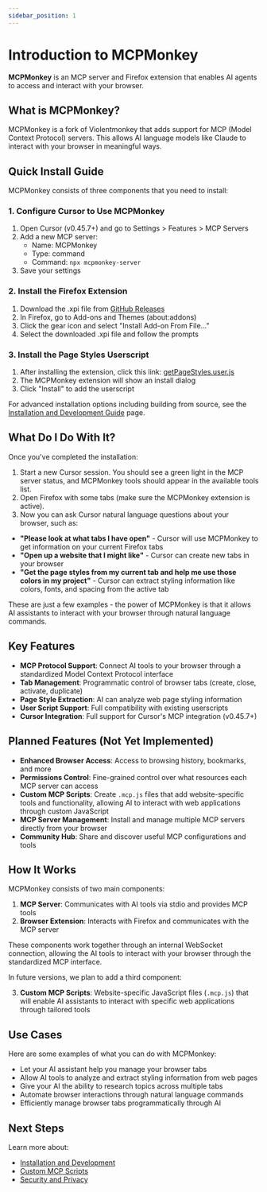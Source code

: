```yaml
---
sidebar_position: 1
---
```


# Introduction to MCPMonkey

**MCPMonkey** is an MCP server and Firefox extension that enables AI agents to access and interact with your browser.

## What is MCPMonkey?

MCPMonkey is a fork of Violentmonkey that adds support for MCP (Model Context Protocol) servers. This allows AI language models like Claude to interact with your browser in meaningful ways.

## Quick Install Guide

MCPMonkey consists of three components that you need to install:

### 1. Configure Cursor to Use MCPMonkey

1. Open Cursor (v0.45.7+) and go to Settings > Features > MCP Servers
2. Add a new MCP server:
   - Name: MCPMonkey
   - Type: command
   - Command: `npx mcpmonkey-server`
3. Save your settings

### 2. Install the Firefox Extension

1. Download the .xpi file from [GitHub Releases](https://github.com/kstrikis/MCPMonkey/releases/download/v0.4.0/MCPMonkey-0.4.0.xpi)
2. In Firefox, go to Add-ons and Themes (about:addons)
3. Click the gear icon and select "Install Add-on From File..."
4. Select the downloaded .xpi file and follow the prompts

### 3. Install the Page Styles Userscript

1. After installing the extension, click this link: [getPageStyles.user.js](https://github.com/kstrikis/MCPMonkey/releases/download/v0.4.0/getPageStyles.user.js)
2. The MCPMonkey extension will show an install dialog
3. Click "Install" to add the userscript

For advanced installation options including building from source, see the [Installation and Development Guide](/docs/installation-and-development) page.

## What Do I Do With It?

Once you've completed the installation:

1. Start a new Cursor session. You should see a green light in the MCP server status, and MCPMonkey tools should appear in the available tools list.
2. Open Firefox with some tabs (make sure the MCPMonkey extension is active).
3. Now you can ask Cursor natural language questions about your browser, such as:

* **"Please look at what tabs I have open"** - Cursor will use MCPMonkey to get information on your current Firefox tabs
* **"Open up a website that I might like"** - Cursor can create new tabs in your browser
* **"Get the page styles from my current tab and help me use those colors in my project"** - Cursor can extract styling information like colors, fonts, and spacing from the active tab

These are just a few examples - the power of MCPMonkey is that it allows AI assistants to interact with your browser through natural language commands.

## Key Features

* **MCP Protocol Support**: Connect AI tools to your browser through a standardized Model Context Protocol interface
* **Tab Management**: Programmatic control of browser tabs (create, close, activate, duplicate)
* **Page Style Extraction**: AI can analyze web page styling information
* **User Script Support**: Full compatibility with existing userscripts
* **Cursor Integration**: Full support for Cursor's MCP integration (v0.45.7+)

## Planned Features (Not Yet Implemented)

* **Enhanced Browser Access**: Access to browsing history, bookmarks, and more
* **Permissions Control**: Fine-grained control over what resources each MCP server can access
* **Custom MCP Scripts**: Create `.mcp.js` files that add website-specific tools and functionality, allowing AI to interact with web applications through custom JavaScript
* **MCP Server Management**: Install and manage multiple MCP servers directly from your browser
* **Community Hub**: Share and discover useful MCP configurations and tools

## How It Works

MCPMonkey consists of two main components:

1. **MCP Server**: Communicates with AI tools via stdio and provides MCP tools
2. **Browser Extension**: Interacts with Firefox and communicates with the MCP server

These components work together through an internal WebSocket connection, allowing the AI tools to interact with your browser through the standardized MCP interface.

In future versions, we plan to add a third component:

3. **Custom MCP Scripts**: Website-specific JavaScript files (`.mcp.js`) that will enable AI assistants to interact with specific web applications through tailored tools

## Use Cases

Here are some examples of what you can do with MCPMonkey:

* Let your AI assistant help you manage your browser tabs
* Allow AI tools to analyze and extract styling information from web pages
* Give your AI the ability to research topics across multiple tabs
* Automate browser interactions through natural language commands
* Efficiently manage browser tabs programmatically through AI

## Next Steps

Learn more about:
* [Installation and Development](/docs/installation-and-development)
* [Custom MCP Scripts](/docs/mcp-servers)
* [Security and Privacy](/docs/security)
